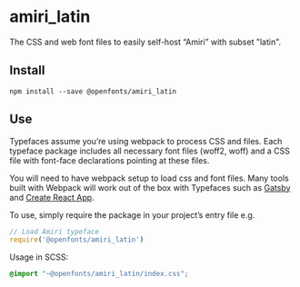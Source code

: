 
# amiri_latin

The CSS and web font files to easily self-host “Amiri” with subset "latin".

## Install

`npm install --save @openfonts/amiri_latin`

## Use

Typefaces assume you’re using webpack to process CSS and files. Each typeface
package includes all necessary font files (woff2, woff) and a CSS file with
font-face declarations pointing at these files.

You will need to have webpack setup to load css and font files. Many tools built
with Webpack will work out of the box with Typefaces such as [Gatsby](https://github.com/gatsbyjs/gatsby)
and [Create React App](https://github.com/facebookincubator/create-react-app).

To use, simply require the package in your project’s entry file e.g.

```javascript
// Load Amiri typeface
require('@openfonts/amiri_latin')
```

Usage in SCSS:
```scss
@import "~@openfonts/amiri_latin/index.css";
```
